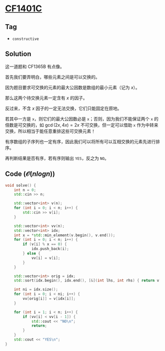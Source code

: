 # [CF1401C](https://mirror.codeforces.com/problemset/problem/1401/C)

## Tag
- `constructive`

## Solution
这一道题和 CF1365B 有点像。

首先我们要弄明白，哪些元素之间是可以交换的。

因为题目要求可交换的元素的最大公因数是数组的最小元素（记为 $x$）。

那么这两个待交换元素一定含有 $x$ 的因子。

反过来，不含 $x$ 因子的一定无法交换，它们只能固定在原地。

若其中一方是 `x`，则它们的最大公因数必是 `x`；否则，因为我们不能保证两个 `x` 的倍数是可交换的，如 $\gcd{}(2x,4x)=2x$ 不可交换，但一定可以借助 `x` 作为中转来交换，所以相当于能任意重排这些可交换元素！

有序数组的子序列也一定有序，因此我们可以将所有可以互相交换的元素先进行排序。

再判断结果是否有序，若有序则输出 `YES`，反之为 `NO`。


## Code ($\mathcal{O}(nlogn)$)
```cpp
void solve() {
    int n = 0;
    std::cin >> n;

    std::vector<int> v(n);
    for (int i = 0; i < n; i++) {
        std::cin >> v[i];
    }

    std::vector<int> vv(n);
    std::vector<int> idx;
    int x = *std::min_element(v.begin(), v.end());
    for (int i = 0; i < n; i++) {
        if (v[i] % x == 0) {
            idx.push_back(i);
        } else {
            vv[i] = v[i];
        }
    }

    std::vector<int> orig = idx;
    std::sort(idx.begin(), idx.end(), [&](int lhs, int rhs) { return v[lhs] < v[rhs]; });

    int ni = idx.size();
    for (int i = 0; i < ni; i++) {
        vv[orig[i]] = v[idx[i]];
    }

    for (int i = 1; i < n; i++) {
        if (vv[i] < vv[i - 1]) {
            std::cout << "NO\n";
            return;
        }
    }
    std::cout << "YES\n";
}
```
